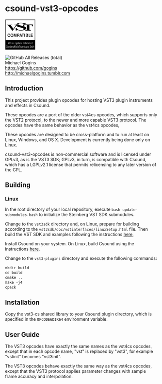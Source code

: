 # csound-vst3-opcodes

<img src="VST_Compatible_Logo_Steinberg_with_TM_negative.png" width="100" height="100" />

![GitHub All Releases (total)](https://img.shields.io/github/downloads/gogins/csound-vst3-opcodes/total.svg)<br>
Michael Gogins<br>
https://github.com/gogins<br>
http://michaelgogins.tumblr.com

## Introduction

This project provides plugin opcodes for hosting VST3 plugin instruments and 
effects in Csound.

These opcodes are a port of the older vst4cs opcodes, which supports only the 
VST2 protocol, to the newer and more capable VST3 protocol. The opcodes have 
the same behavior as the vst4cs opcodes,

These opcodes are designed to be cross-platform and to run at least on Linux, 
Windows, and OS X. Development is currently being done only on Linux.

csound-vst3-opcodes is non-commercial software and is licensed under GPLv3, as 
is the VST3 SDK; GPLv3, in turn, is compatible with Csound, which has a 
LGPLv2.1 license that permits relicensing to any later version of the GPL.

## Building

### Linux

In the root directory of your local repository, execute 
`bash update-submodules.bash` to initialize the Steinberg VST SDK submodules.

Change to the `vst3sdk` directory and, on Linux, prepare for building 
according to the `vst3sdk/doc/vstinterfaces/linuxSetup.html` file. Then build 
the VST SDK and examples following the instructions 
[here](https://github.com/steinbergmedia/vst3sdk#200), 

Install Csound on your system. On Linux, build Csound using the instructions 
[here](https://github.com/csound/csound/blob/develop/BUILD.md).

Change to the `vst3-plugins` directory and execute the following commands:
```
mkdir build
cd build
cmake ..
make -j4
cpack
```

## Installation

Copy the vst3-cs shared library to your Csound plugin directory, which is 
specified in the `OPCODE6DIR64` environment variable.

## User Guide

The VST3 opcodes have exactly the same names as the vst4cs opcodes, except 
that in each opcode name, "vst" is replaced by "vst3", for example "vstinit" 
becomes "vst3init".

The VST3 opcodes behave exactly the same way as the vst4cs opcodes, except 
that the VST3 protocol applies parameter changes with sample frame accuracy 
and interpolation.